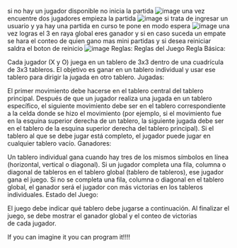si no hay un jugador disponible no inicia la partida
![image](https://github.com/user-attachments/assets/1eb900c5-f4f7-4268-b449-8f7fe34c2893)
una vez encuentre dos jugadores empieza la partida
![image](https://github.com/user-attachments/assets/e6e5076e-c326-4c71-861d-1c9eddfc425e)
si trata de ingresar un usuario y ya hay una partida en curso te pone en modo espera 
![image](https://github.com/user-attachments/assets/9bfbc277-d94e-4113-9174-ef25dca5f4b2)
una vez logras el 3 en raya global eres ganador y si en caso suceda un empate se hara el conteo de quien gano mas mini partidas y si desea reiniciar saldra el boton de reinicio
![image](https://github.com/user-attachments/assets/ff8076a3-3c36-4522-99e2-66120a1dfc0e)
Reglas:
Reglas del Juego
Regla Básica:

Cada jugador (X y O) juega en un tablero de 3x3 dentro de una cuadrícula de 3x3 tableros.
El objetivo es ganar en un tablero individual y usar ese tablero para dirigir la jugada en otro tablero.
Jugadas:

El primer movimiento debe hacerse en el tablero central del tablero principal.
Después de que un jugador realiza una jugada en un tablero específico, el siguiente movimiento debe ser en el tablero correspondiente a la celda donde se hizo el movimiento (por ejemplo, si el movimiento fue en la esquina superior derecha de un tablero, la siguiente jugada debe ser en el tablero de la esquina superior derecha del tablero principal).
Si el tablero al que se debe jugar está completo, el jugador puede jugar en cualquier tablero vacío.
Ganadores:

Un tablero individual gana cuando hay tres de los mismos símbolos en línea (horizontal, vertical o diagonal).
Si un jugador completa una fila, columna o diagonal de tableros en el tablero global (tablero de tableros), ese jugador gana el juego.
Si no se completa una fila, columna o diagonal en el tablero global, el ganador será el jugador con más victorias en los tableros individuales.
Estado del Juego:

El juego debe indicar qué tablero debe jugarse a continuación.
Al finalizar el juego, se debe mostrar el ganador global y el conteo de victorias de cada jugador.


If you can imagine it you can program it!!!!
